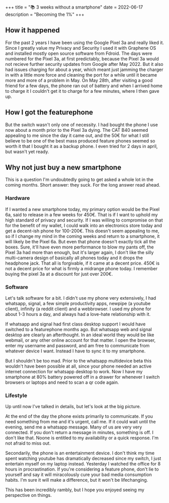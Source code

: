 +++
title = "📚 3 weeks without a smartphone"
date = 2022-06-17
description = "Becoming the 1%"
+++

## How it happened

For the past 2 years I have been using the Google Pixel 3a and really liked it.
Since I greatly value my Privacy and Security I used it with Graphene OS and installed mostly open source software from Fdroid.
The days were numbered for the Pixel 3a, at first predictably, because the Pixel 3a would not recieve further security updates from Google after May 2022.
But it also had issues charging for about a year, which meant just jamming the charger in with a little more force and cleaning the port for a while until it became more and more of a problem in May.
On May 28th, after visiting a good friend for a few days, the phone ran out of battery and when I arrived home to charge it I couldn't get it to charge for a few minutes, where I then gave up.

## How I got the featurephone

But the switch wasn't only one of necessity.
I had bought the phone I use now about a month prior to the Pixel 3a dying.
The CAT B40 seemed appealing to me since the day it came out, and the 50€ for what I still believe to be one of the best mass produced feature phones seemed so worth it that I bought it as a backup phone.
I even tried for 2 days in april, but wasn't yet ready.

## Why not just buy a new smartphone

This is a question I'm undoubtedly going to get asked a whole lot in the coming months.
Short answer: they suck. For the long answer read ahead.

### Hardware

If I wanted a new smartphone today, my primary option would be the Pixel 6a, said to release in a few weeks for 450€.
That is if I want to uphold my high standard of privacy and security.
If I was willing to compromise on that for the benefit of my wallet, I could walk into an electronics store today and get a decent-ish phone for 100-200€.
This doesn't seem appealing to me, so if I change my mind in the coming weeks and return to a smartphone, it will likely be the Pixel 6a.
But even that phone doesn't exactly tick all the boxes.
Sure, it'll have even more performance to blow my pants off, the Pixel 3a had more than enough, but it's larger again, I don't like the silly multi-camera design of basically all phones today and it drops the headphone jack.
That all is forgivable, if it came at a decent price. 450€ is not a decent price for what is firmly a midrange phone today. I remember buying the pixel 3a at a discount for just over 200€.

### Software

Let's talk software for a bit.
I didn't use my phone very extensively, I had whatsapp, signal, a few simple productivity apps, newpipe (a youtube client), infinity (a reddit client) and a webbrowser.
I used my phone for about 1-3 hours a day, and always had a love-hate relationship with it.

If whatsapp and signal had first class desktop support I would have switched to a featurephone months ago. But whatsapp web and signal desktop are clearly an afterthought.
In an ideal world they would be like webmail, or any other online account for that matter.
I open the browser, enter my username and password, and am free to communicate from whatever device I want.
Instead I have to sync it to my smartphone.

But I shouldn't be too mad. Prior to the whatsapp multidevice beta this wouldn't have been possible at all, since your phone needed an active internet connection for whatsapp desktop to work.
Now I have my smartphone at 80% battery powered off in a drawer for whenever I switch browsers or laptops and need to scan a qr code again.

### Lifestyle

Up until now I've talked in details, but let's look at the big picture.

At the end of the day the phone exists primarily to communicate.
If you need something from me and it's urgent, call me.
If it could wait until the evening, send me a whatsapp message.
Many of us are very very connected. If you don't return a message in minutes, something is off.
I don't like that. Noone is entitled to my availability or a quick response.
I'm not afraid to miss out.

Secondarily, the phone is an entertainment device.
I don't think my time spent watching youtube has dramatically decreased since my switch, I just entertain myself on my laptop instead.
Yesterday I watched the office for 8 hours in procrastination.
If you're considering a feature phone, don't lie to yourself and say it will miracolously cure your bad media consumption habits. 
I'm sure it will make a difference, but it won't be lifechanging.

This has been incredibly rambly, but I hope you enjoyed seeing my perspective on things.
